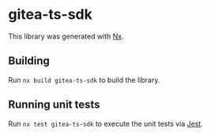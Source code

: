 # gitea-ts-sdk

This library was generated with [Nx](https://nx.dev).

## Building

Run `nx build gitea-ts-sdk` to build the library.

## Running unit tests

Run `nx test gitea-ts-sdk` to execute the unit tests via [Jest](https://jestjs.io).
